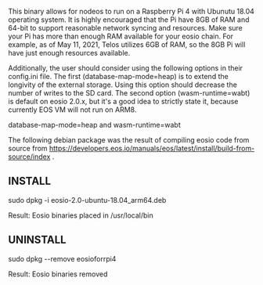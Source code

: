 This binary allows for nodeos to run on a Raspberry Pi 4 with Ubunutu 18.04 operating system. It is highly encouraged that the Pi have 8GB of RAM and 64-bit to support reasonable network syncing and resources. Make sure your Pi has more than enough RAM available for your eosio chain. For example, as of May 11, 2021, Telos utilizes 6GB of RAM, so the 8GB Pi will have just enough resources available.

Additionally, the user should consider using the following options in their config.ini file. The first (database-map-mode=heap) is to extend the longivity of the external storage. Using this option should decrease the number of writes to the SD card. The second option (wasm-runtime=wabt) is default on eosio 2.0.x, but it's a good idea to strictly state it, because currently EOS VM will not run on ARM8.

database-map-mode=heap
and
wasm-runtime=wabt

The following debian package was the result of compiling eosio code from source from https://developers.eos.io/manuals/eos/latest/install/build-from-source/index .

## INSTALL
sudo dpkg -i eosio-2.0-ubuntu-18.04_arm64.deb

Result: Eosio binaries placed in /usr/local/bin


## UNINSTALL
sudo dpkg --remove eosioforrpi4

Result: Eosio binaries removed
